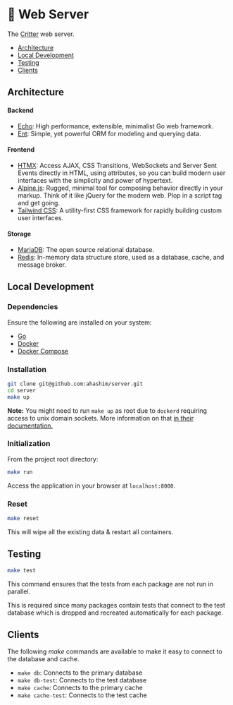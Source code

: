 # 🤖 Web Server

The [Critter](https://github.com/ahashim/critter) web server.

- [Architecture](#architecture)
- [Local Development](#local-development)
- [Testing](#testing)
- [Clients](#clients)

## Architecture

#### Backend

- [Echo](https://echo.labstack.com/): High performance, extensible, minimalist Go web framework.
- [Ent](https://entgo.io/): Simple, yet powerful ORM for modeling and querying data.

#### Frontend

- [HTMX](https://htmx.org/): Access AJAX, CSS Transitions, WebSockets and Server Sent Events directly in HTML, using attributes, so you can build modern user interfaces with the simplicity and power of hypertext.
- [Alpine.js](https://alpinejs.dev/): Rugged, minimal tool for composing behavior directly in your markup. Think of it like jQuery for the modern web. Plop in a script tag and get going.
- [Tailwind CSS](https://tailwindcss.com/): A utility-first CSS framework for rapidly building custom user interfaces.

#### Storage

- [MariaDB](https://mariadb.org/): The open source relational database.
- [Redis](https://redis.io/): In-memory data structure store, used as a database, cache, and message broker.

## Local Development

### Dependencies

Ensure the following are installed on your system:

- [Go](https://go.dev/)
- [Docker](https://www.docker.com/)
- [Docker Compose](https://docs.docker.com/compose/install/)

### Installation

```zsh
git clone git@github.com:ahashim/server.git
cd server
make up
```

**Note:** You might need to run `make up` as root due to `dockerd` requiring
access to unix domain sockets. More information on that
[in their documentation.](https://docs.docker.com/engine/reference/commandline/dockerd/#daemon-socket-option)

### Initialization

From the project root directory:

```zsh
make run
```

Access the application in your browser at `localhost:8000`.

### Reset

```zsh
make reset
```

This will wipe all the existing data & restart all containers.

## Testing

```zsh
make test
```

This command ensures that the tests from each package are not run in parallel.

This is required since many packages contain tests that connect to the test
database which is dropped and recreated automatically for each package.

## Clients

The following _make_ commands are available to make it easy to connect to the database and cache.

- `make db`: Connects to the primary database
- `make db-test`: Connects to the test database
- `make cache`: Connects to the primary cache
- `make cache-test`: Connects to the test cache

